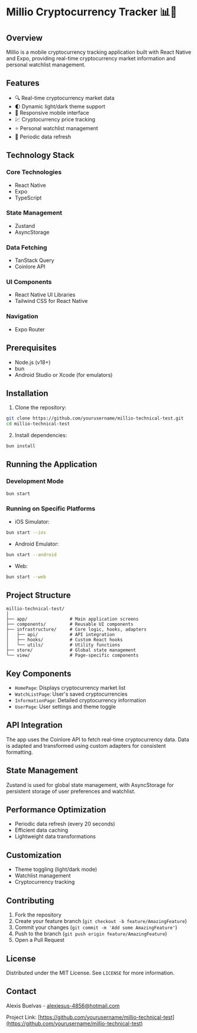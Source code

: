# Millio Cryptocurrency Tracker 📊🚀

## Overview

Millio is a mobile cryptocurrency tracking application built with React Native and Expo, providing real-time cryptocurrency market information and personal watchlist management.

## Features

- 🔍 Real-time cryptocurrency market data
- 🌓 Dynamic light/dark theme support
- 📱 Responsive mobile interface
- 💹 Cryptocurrency price tracking
- ⭐ Personal watchlist management
- 🔄 Periodic data refresh

## Technology Stack

### Core Technologies
- React Native
- Expo
- TypeScript

### State Management
- Zustand
- AsyncStorage

### Data Fetching
- TanStack Query
- Coinlore API

### UI Components
- React Native UI Libraries
- Tailwind CSS for React Native

### Navigation
- Expo Router

## Prerequisites

- Node.js (v18+)
- bun
- Android Studio or Xcode (for emulators)

## Installation

1. Clone the repository:
```bash
git clone https://github.com/yourusername/millio-technical-test.git
cd millio-technical-test
```

2. Install dependencies:
```bash
bun install
```

## Running the Application

### Development Mode
```bash
bun start
```

### Running on Specific Platforms

- iOS Simulator: 
```bash
bun start --ios
```

- Android Emulator:
```bash
bun start --android
```

- Web:
```bash
bun start --web
```

## Project Structure

```
millio-technical-test/
│
├── app/                # Main application screens
├── components/         # Reusable UI components
├── infrastructure/     # Core logic, hooks, adapters
│   ├── api/            # API integration
│   ├── hooks/          # Custom React hooks
│   └── utils/          # Utility functions
├── store/              # Global state management
└── view/               # Page-specific components
```

## Key Components

- `HomePage`: Displays cryptocurrency market list
- `WatchListPage`: User's saved cryptocurrencies
- `InformationPage`: Detailed cryptocurrency information
- `UserPage`: User settings and theme toggle

## API Integration

The app uses the Coinlore API to fetch real-time cryptocurrency data. Data is adapted and transformed using custom adapters for consistent formatting.

## State Management

Zustand is used for global state management, with AsyncStorage for persistent storage of user preferences and watchlist.

## Performance Optimization

- Periodic data refresh (every 20 seconds)
- Efficient data caching
- Lightweight data transformations

## Customization

- Theme toggling (light/dark mode)
- Watchlist management
- Cryptocurrency tracking

## Contributing

1. Fork the repository
2. Create your feature branch (`git checkout -b feature/AmazingFeature`)
3. Commit your changes (`git commit -m 'Add some AmazingFeature'`)
4. Push to the branch (`git push origin feature/AmazingFeature`)
5. Open a Pull Request

## License

Distributed under the MIT License. See `LICENSE` for more information.

## Contact

Alexis Buelvas - alexjesus-4856@hotmail.com

Project Link: [https://github.com/yourusername/millio-technical-test](https://github.com/yourusername/millio-technical-test)
